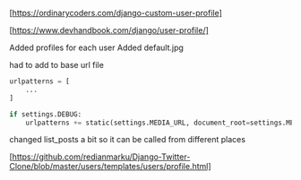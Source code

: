 

[https://ordinarycoders.com/django-custom-user-profile]

[https://www.devhandbook.com/django/user-profile/]

Added profiles for each user
Added default.jpg

had to add to base url file

``` python
urlpatterns = [
    ...
]

if settings.DEBUG:
    urlpatterns += static(settings.MEDIA_URL, document_root=settings.MEDIA_ROOT)
```

changed list_posts a bit so it can be called from different places



[https://github.com/redianmarku/Django-Twitter-Clone/blob/master/users/templates/users/profile.html]